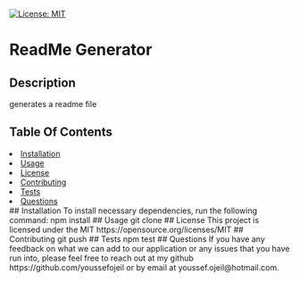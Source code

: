 
  [![License: MIT](https://img.shields.io/badge/License-MIT-yellow.svg)](https://opensource.org/licenses/MIT)
  # ReadMe Generator
  ## Description
  generates a readme file 
## Table Of Contents
<li><a href="#installation">Installation</a></li>
<li><a href="#usage">Usage</a></li>
<li><a href="#license">License</a></li>
<li><a href="#contributing">Contributing</a></li>
<li><a href="#tests">Tests</a></li>
<li><a href="#questions">Questions</a></li>
## Installation
To install necessary dependencies, run the following command:
npm install
## Usage
git clone
## License
This project is licensed under the MIT https://opensource.org/licenses/MIT
## Contributing
git push
## Tests
npm test
## Questions
If you have any feedback on what we can add to our application or any issues that you have run into, please feel free to reach out at my github https://github.com/youssefojeil or by email at youssef.ojeil@hotmail.com.
